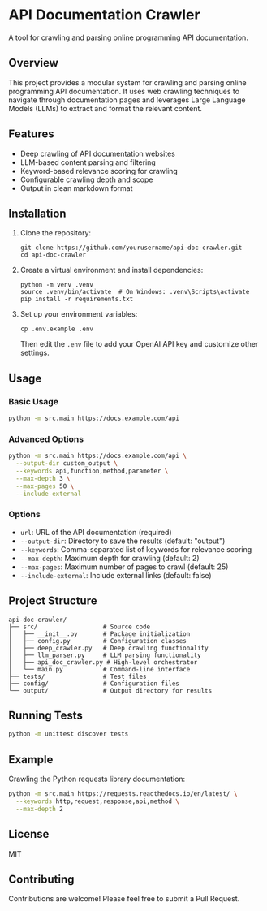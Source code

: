 # API Documentation Crawler

A tool for crawling and parsing online programming API documentation.

## Overview

This project provides a modular system for crawling and parsing online programming API documentation. It uses web crawling techniques to navigate through documentation pages and leverages Large Language Models (LLMs) to extract and format the relevant content.

## Features

- Deep crawling of API documentation websites
- LLM-based content parsing and filtering
- Keyword-based relevance scoring for crawling
- Configurable crawling depth and scope
- Output in clean markdown format

## Installation

1. Clone the repository:
   ```
   git clone https://github.com/yourusername/api-doc-crawler.git
   cd api-doc-crawler
   ```

2. Create a virtual environment and install dependencies:
   ```
   python -m venv .venv
   source .venv/bin/activate  # On Windows: .venv\Scripts\activate
   pip install -r requirements.txt
   ```

3. Set up your environment variables:
   ```
   cp .env.example .env
   ```
   Then edit the `.env` file to add your OpenAI API key and customize other settings.

## Usage

### Basic Usage

```bash
python -m src.main https://docs.example.com/api
```

### Advanced Options

```bash
python -m src.main https://docs.example.com/api \
  --output-dir custom_output \
  --keywords api,function,method,parameter \
  --max-depth 3 \
  --max-pages 50 \
  --include-external
```

### Options

- `url`: URL of the API documentation (required)
- `--output-dir`: Directory to save the results (default: "output")
- `--keywords`: Comma-separated list of keywords for relevance scoring
- `--max-depth`: Maximum depth for crawling (default: 2)
- `--max-pages`: Maximum number of pages to crawl (default: 25)
- `--include-external`: Include external links (default: false)

## Project Structure

```
api-doc-crawler/
├── src/                  # Source code
│   ├── __init__.py       # Package initialization
│   ├── config.py         # Configuration classes
│   ├── deep_crawler.py   # Deep crawling functionality
│   ├── llm_parser.py     # LLM parsing functionality
│   ├── api_doc_crawler.py # High-level orchestrator
│   └── main.py           # Command-line interface
├── tests/                # Test files
├── config/               # Configuration files
└── output/               # Output directory for results
```

## Running Tests

```bash
python -m unittest discover tests
```

## Example

Crawling the Python requests library documentation:

```bash
python -m src.main https://requests.readthedocs.io/en/latest/ \
  --keywords http,request,response,api,method \
  --max-depth 2
```

## License

MIT

## Contributing

Contributions are welcome! Please feel free to submit a Pull Request.